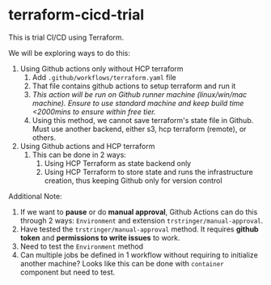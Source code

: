 # terraform-cicd-trial
This is trial CI/CD using Terraform.

We will be exploring ways to do this:

1. Using Github actions only without HCP terraform
   1. Add `.github/workflows/terraform.yaml` file
   2. That file contains github actions to setup terraform and run it
   3. *This action will be run on Github runner machine (linux/win/mac machine). Ensure to use standard machine and keep build time <2000mins to ensure within free tier.*
   4. Using this method, we cannot save terraform's state file in Github. Must use another backend, either s3, hcp terraform (remote), or others.
2. Using Github actions and HCP terraform
   1. This can be done in 2 ways: 
      1. Using HCP Terraform as state backend only
      2. Using HCP Terraform to store state and runs the infrastructure creation, thus keeping Github only for version control

Additional Note:
1. If we want to **pause** or do **manual approval**, Github Actions can do this through 2 ways: `Environment` and extension `trstringer/manual-approval`.
2. Have tested the `trstringer/manual-approval` method. It requires **github token** and **permissions to write issues** to work.
3. Need to test the `Environment` method
4. Can multiple jobs be defined in 1 workflow without requiring to initialize another machine? Looks like this can be done with `container` component but need to test.